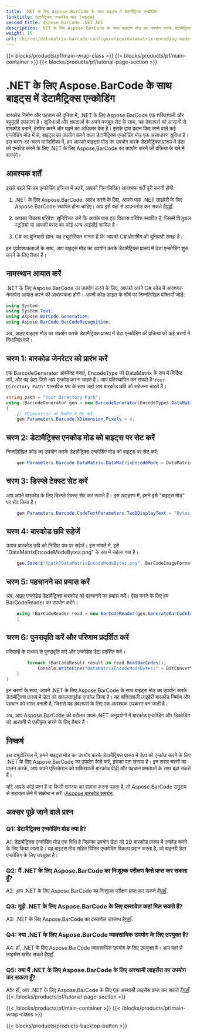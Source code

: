 ```yaml
---
title: .NET के लिए Aspose.BarCode के साथ बाइट्स में डेटामैट्रिक्स एन्कोडिंग
linktitle: डेटामैट्रिक्स एन्कोडिंग मोड (बाइट्स)
second_title: Aspose.BarCode .NET API
description: .NET के लिए Aspose.BarCode के साथ बाइट्स मोड का उपयोग करके डेटामैट्रिक्स प्रारूप में डेटा को एनकोड करना सीखें। बारकोड निर्माण और पहचान के लिए हमारी चरण-दर-चरण मार्गदर्शिका का पालन करें।
weight: 15
url: /hi/net/datamatrix-barcode-configuration/datamatrix-encoding-mode-bytes/
---
```


{{< blocks/products/pf/main-wrap-class >}}
{{< blocks/products/pf/main-container >}}
{{< blocks/products/pf/tutorial-page-section >}}

# .NET के लिए Aspose.BarCode के साथ बाइट्स में डेटामैट्रिक्स एन्कोडिंग

बारकोड निर्माण और पहचान की दुनिया में, .NET के लिए Aspose.BarCode एक शक्तिशाली और बहुमुखी उपकरण है। सुविधाओं और क्षमताओं के अपने मजबूत सेट के साथ, यह डेवलपर्स को आसानी से बारकोड बनाने, हेरफेर करने और पढ़ने का अधिकार देता है। इसके द्वारा प्रदान किए जाने वाले कई एन्कोडिंग मोड में से, बाइट्स का उपयोग करने वाला डेटामैट्रिक्स एन्कोडिंग मोड एक असाधारण सुविधा है। इस चरण-दर-चरण मार्गदर्शिका में, हम आपको बाइट्स मोड का उपयोग करके डेटामैट्रिक्स प्रारूप में डेटा को एन्कोड करने के लिए .NET के लिए Aspose.BarCode का उपयोग करने की प्रक्रिया के बारे में बताएंगे।

## आवश्यक शर्तें

इससे पहले कि हम एन्कोडिंग प्रक्रिया में उतरें, आपको निम्नलिखित आवश्यक शर्तें पूरी करनी होंगी:

1.  .NET के लिए Aspose.BarCode: आरंभ करने के लिए, आपके पास .NET लाइब्रेरी के लिए Aspose.BarCode स्थापित होना चाहिए। आप इसे यहां से डाउनलोड कर सकते हैं[यहाँ](https://releases.aspose.com/barcode/net/).

2. आपका विकास परिवेश: सुनिश्चित करें कि आपके पास एक विकास परिवेश स्थापित है, जिसमें विज़ुअल स्टूडियो या आपकी पसंद का कोई अन्य आईडीई शामिल है।

3. C# का बुनियादी ज्ञान: यह ट्यूटोरियल मानता है कि आपको C# प्रोग्रामिंग की बुनियादी समझ है।

इन पूर्वावश्यकताओं के साथ, आप बाइट्स मोड का उपयोग करके डेटामैट्रिक्स प्रारूप में डेटा एन्कोडिंग शुरू करने के लिए तैयार हैं।

## नामस्थान आयात करें

.NET के लिए Aspose.BarCode का उपयोग करने के लिए, आपको अपने C# कोड में आवश्यक नेमस्पेस आयात करने की आवश्यकता होगी। अपनी कोड फ़ाइल के शीर्ष पर निम्नलिखित पंक्तियाँ जोड़ें:

```csharp
using System;
using System.Text;
using Aspose.BarCode.Generation;
using Aspose.BarCode.BarCodeRecognition;
```

अब, आइए बाइट्स मोड का उपयोग करके डेटामैट्रिक्स प्रारूप में डेटा एन्कोडिंग की प्रक्रिया को कई चरणों में विभाजित करें।

## चरण 1: बारकोड जेनरेटर को प्रारंभ करें

 एक BarcodeGenerator ऑब्जेक्ट बनाएं, EncodeType को DataMatrix के रूप में निर्दिष्ट करें, और वह डेटा जिसे आप एन्कोड करना चाहते हैं। आप प्रतिस्थापित कर सकते हैं`"Your Directory Path"` वास्तविक पथ के साथ जहां आप बारकोड छवि को सहेजना चाहते हैं।

```csharp
string path = "Your Directory Path";
using (BarcodeGenerator gen = new BarcodeGenerator(EncodeTypes.DataMatrix, strBld.ToString()))
{
    // XDimension को पिक्सेल में सेट करें
    gen.Parameters.Barcode.XDimension.Pixels = 4;
```

## चरण 2: डेटामैट्रिक्स एनकोड मोड को बाइट्स पर सेट करें

निम्नलिखित कोड का उपयोग करके डेटामैट्रिक्स एन्कोडिंग मोड को बाइट्स पर सेट करें:

```csharp
    gen.Parameters.Barcode.DataMatrix.DataMatrixEncodeMode = DataMatrixEncodeMode.Bytes;
```

## चरण 3: डिस्प्ले टेक्स्ट सेट करें

आप अपने बारकोड के लिए डिस्प्ले टेक्स्ट सेट कर सकते हैं। इस उदाहरण में, हमने इसे "बाइट्स मोड" पर सेट किया है।

```csharp
    gen.Parameters.Barcode.CodeTextParameters.TwoDDisplayText = "Bytes mode";
```

## चरण 4: बारकोड छवि सहेजें

उत्पन्न बारकोड छवि को निर्दिष्ट पथ पर सहेजें। इस मामले में, इसे "DataMatrixEncodeModeBytes.png" के रूप में सहेजा गया है।

```csharp
    gen.Save($"{path}DataMatrixEncodeModeBytes.png", BarCodeImageFormat.Png);
```

## चरण 5: पहचानने का प्रयास करें

अब, आइए एन्कोडेड डेटामैट्रिक्स बारकोड को पहचानने का प्रयास करें। ऐसा करने के लिए हम BarCodeReader का उपयोग करेंगे।

```csharp
    using (BarCodeReader read = new BarCodeReader(gen.GenerateBarCodeImage(), DecodeType.DataMatrix))
    {
```

## चरण 6: पुनरावृति करें और परिणाम प्रदर्शित करें

परिणामों के माध्यम से पुनरावृति करें और एन्कोडेड डेटा प्रदर्शित करें।

```csharp
        foreach (BarCodeResult result in read.ReadBarCodes())
            Console.WriteLine("DataMatrixEncodeModeBytes:" + BitConverter.ToString(result.CodeBytes));
    }
}
```

इन चरणों के साथ, आपने .NET के लिए Aspose.BarCode के साथ बाइट्स मोड का उपयोग करके डेटामैट्रिक्स प्रारूप में डेटा को सफलतापूर्वक एन्कोड किया है। यह शक्तिशाली लाइब्रेरी बारकोड निर्माण और पहचान को सरल बनाती है, जिससे यह डेवलपर्स के लिए एक आवश्यक उपकरण बन जाती है।

अब, आप Aspose.BarCode की बदौलत अपने .NET अनुप्रयोगों में बारकोड एन्कोडिंग और डिकोडिंग को आसानी से एकीकृत करने के लिए तैयार हैं।

## निष्कर्ष

इस ट्यूटोरियल में, हमने बाइट्स मोड का उपयोग करके डेटामैट्रिक्स प्रारूप में डेटा को एन्कोड करने के लिए .NET के लिए Aspose.BarCode का उपयोग कैसे करें, इसका पता लगाया है। इन सरल चरणों का पालन करके, आप अपने एप्लिकेशन को शक्तिशाली बारकोड पीढ़ी और पहचान क्षमताओं के साथ बढ़ा सकते हैं।

 यदि आपके कोई प्रश्न हैं या किसी समस्या का सामना करना पड़ता है, तो Aspose.BarCode समुदाय से सहायता लेने में संकोच न करें।[Aspose.बारकोड समर्थन](https://forum.aspose.com/c/barcode/13).

## अक्सर पूछे जाने वाले प्रश्न

### Q1: डेटामैट्रिक्स एन्कोडिंग मोड क्या है?

A1: डेटामैट्रिक्स एन्कोडिंग मोड एक विधि है जिसका उपयोग डेटा को 2D बारकोड प्रारूप में एन्कोड करने के लिए किया जाता है। यह बाइट्स मोड सहित विभिन्न एन्कोडिंग विकल्प प्रदान करता है, जो बाइनरी डेटा एन्कोडिंग के लिए उपयुक्त है।

### Q2: मैं .NET के लिए Aspose.BarCode का निःशुल्क परीक्षण कैसे प्राप्त कर सकता हूँ?

 A2: आप .NET के लिए Aspose.BarCode का निःशुल्क परीक्षण प्राप्त कर सकते हैं[यहाँ](https://releases.aspose.com/).

### Q3: मुझे .NET के लिए Aspose.BarCode के लिए दस्तावेज़ कहां मिल सकते हैं?

 A3: .NET के लिए Aspose.BarCode का दस्तावेज़ उपलब्ध है[यहाँ](https://reference.aspose.com/barcode/net/).

### Q4: क्या .NET के लिए Aspose.BarCode व्यावसायिक उपयोग के लिए उपयुक्त है?

A4: हाँ, .NET के लिए Aspose.BarCode व्यावसायिक उपयोग के लिए उपयुक्त है। आप यहां से लाइसेंस खरीद सकते हैं[यहाँ](https://purchase.aspose.com/buy).

### Q5: क्या मैं .NET के लिए Aspose.BarCode के लिए अस्थायी लाइसेंस का उपयोग कर सकता हूँ?

 A5: हाँ, आप .NET के लिए Aspose.BarCode के लिए एक अस्थायी लाइसेंस प्राप्त कर सकते हैं[यहाँ](https://purchase.aspose.com/temporary-license/).
{{< /blocks/products/pf/tutorial-page-section >}}

{{< /blocks/products/pf/main-container >}}
{{< /blocks/products/pf/main-wrap-class >}}

{{< blocks/products/products-backtop-button >}}
